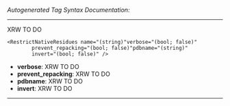 _Autogenerated Tag Syntax Documentation:_

---
XRW TO DO

```
<RestrictNativeResidues name="(string)"verbose="(bool; false)"
        prevent_repacking="(bool; false)"pdbname="(string)"
        invert="(bool; false)" />
```

-   **verbose**: XRW TO DO
-   **prevent_repacking**: XRW TO DO
-   **pdbname**: XRW TO DO
-   **invert**: XRW TO DO

---
